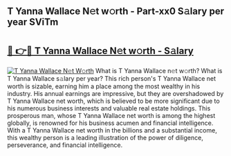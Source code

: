 ## T Yanna Wallace N𝚎t w𝚘rth - Part-xx0 S𝚊lary per year SViTm

# <h2><a href="http://gc3mbch.nevu.top/?p=T+Yanna+Wallace">🔗 👉🔴 T Yanna Wallace N𝚎t w𝚘rth - S𝚊lary</a></h2>

[![T Yanna Wallace N𝚎t W𝚘rth](https://i.imgur.com/Oavwk0R.jpeg)](http://gc3mbch.nevu.top/?p=T+Yanna+Wallace)
What is T Yanna Wallace n𝚎t w𝚘rth? What is T Yanna Wallace s𝚊lary per year?
This rich person's T Yanna Wallace net worth is sizable, earning him a place among the most wealthy in his industry. His annual earnings are impressive, but they are overshadowed by T Yanna Wallace net worth, which is believed to be more significant due to his numerous business interests and valuable real estate holdings. This prosperous man, whose T Yanna Wallace net worth is among the highest globally, is renowned for his business acumen and financial intelligence. With a T Yanna Wallace net worth in the billions and a substantial income, this wealthy person is a leading illustration of the power of diligence, perseverance, and financial intelligence.
